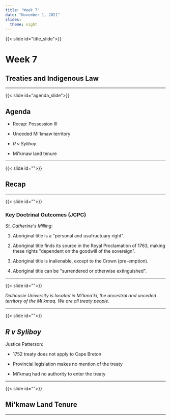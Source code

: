 ```yaml
---
title: "Week 7"
date: "November 1, 2021"
slides:
  theme: night
---
```




{{< slide id="title_slide">}}

# Week 7

## Treaties and Indigenous Law


---





{{< slide id="agenda_slide">}}

## Agenda

- Recap: Possession III

- Unceded Mi'kmaw territory

- *R v Syliboy*

- Mi'kmaw land tenure

---





{{< slide id="">}}

## Recap




---





{{< slide id="">}}

### Key Doctrinal Outcomes (JCPC)

*St. Catherine's Milling*:

1. Aboriginal title is a "personal and usufructuary right".

2. Aboriginal title finds its source in the Royal Proclamation of 1763, making these rights "dependent on the goodwill of the sovereign".

3. Aboriginal title is inalienable, except to the Crown (pre-emption).

4. Aboriginal title can be "surrendered or otherwise extinguished".




---





{{< slide id="">}}

*Dalhousie University is located in Mi'kma'ki, the ancestral and unceded territory of the Mi'kmaq. We are all treaty people.*



---





{{< slide id="">}}

## *R v Syliboy*

Justice Patterson:

- 1752 treaty does not apply to Cape Breton

- Provincial legislation makes no mention of the treaty

- Mi'kmaq had no authority to enter the treaty





---





{{< slide id="">}}

## Mi'kmaw Land Tenure





---

